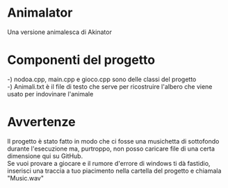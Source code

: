 # Animalator
Una versione animalesca di Akinator

# Componenti del progetto
-) nodoa.cpp, main.cpp e gioco.cpp sono delle classi del progetto <br>
-) Animali.txt è il file di testo che serve per ricostruire l'albero che viene usato per indovinare l'animale

# Avvertenze
Il progetto è stato fatto in modo che ci fosse una musichetta di sottofondo durante l'esecuzione ma, purtroppo, non posso caricare file di una certa dimensione qui su GitHub. <br>
Se vuoi provare a giocare e il rumore d'errore di windows ti dà fastidio, inserisci una traccia a tuo piacimento nella cartella del progetto e chiamala "Music.wav"
